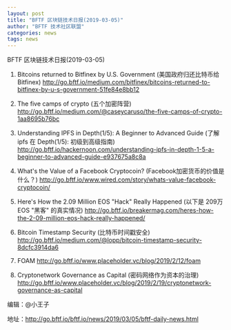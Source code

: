 ```yaml
---
layout: post
title: "BFTF 区块链技术日报(2019-03-05)"
author: "BFTF 技术社区联盟"
categories: news
tags: news
---
```


BFTF 区块链技术日报(2019-03-05)



1. Bitcoins returned to Bitfinex by U.S. Government (美国政府归还比特币给Bitfinex) <http://go.bftf.io/medium.com/bitfinex/bitcoins-returned-to-bitfinex-by-u-s-government-51fe84e8bb12>

2. The five camps of crypto (五个加密阵营) <http://go.bftf.io/medium.com/@caseycaruso/the-five-camps-of-crypto-1aa8695b76bc>

3. Understanding IPFS in Depth(1/5): A Beginner to Advanced Guide (了解 ipfs 在 Depth(1/5): 初级到高级指南) <http://go.bftf.io/hackernoon.com/understanding-ipfs-in-depth-1-5-a-beginner-to-advanced-guide-e937675a8c8a>

4. What's the Value of a Facebook Cryptocoin? (Facebook加密货币的价值是什么？) <http://go.bftf.io/www.wired.com/story/whats-value-facebook-cryptocoin/>

5. Here's How the 2.09 Million EOS "Hack" Really Happened (以下是 209万 EOS "黑客" 的真实情况) <http://go.bftf.io/breakermag.com/heres-how-the-2-09-million-eos-hack-really-happened/>

6. Bitcoin Timestamp Security (比特币时间戳安全) <http://go.bftf.io/medium.com/@lopp/bitcoin-timestamp-security-8dcfc3914da6>

7. FOAM  <http://go.bftf.io/www.placeholder.vc/blog/2019/2/12/foam>

8. Cryptonetwork Governance as Capital (密码网络作为资本的治理) <http://go.bftf.io/www.placeholder.vc/blog/2019/2/19/cryptonetwork-governance-as-capital>

   

编辑：@小王子

地址：http://go.bftf.io/bftf.io/news/2019/03/05/bftf-daily-news.html

